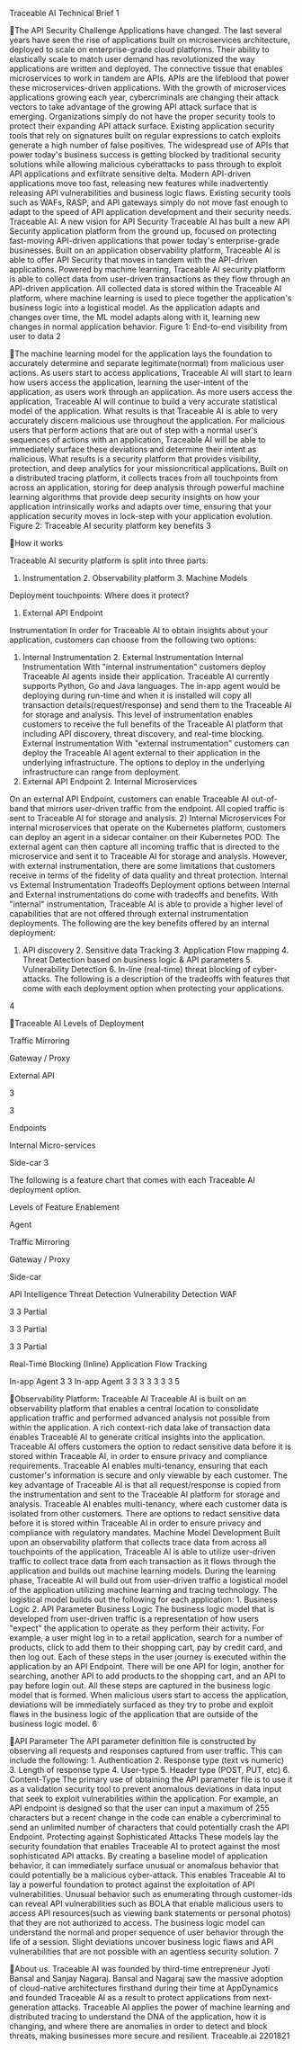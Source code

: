 Traceable AI Technical Brief
1

The API Security Challenge
Applications have changed. The last several years have seen the rise of applications built on microservices architecture, deployed to scale on enterprise-grade cloud platforms. Their ability to elastically scale to match user demand has revolutionized the way applications are written and deployed. The connective tissue that enables microservices to work in tandem are APIs. APIs are the lifeblood that power these microservices-driven applications. With the growth of microservices applications growing each year, cybercriminals are changing their attack vectors to take advantage of the growing API attack surface that is emerging. Organizations simply do not have the proper security tools to protect their expanding API attack surface. Existing application security tools that rely on signatures built on regular expressions to catch exploits generate a high number of false positives. The widespread use of APIs that power today's business success is getting blocked by traditional security solutions while allowing malicious cyberattacks to pass through to exploit API applications and exfiltrate sensitive delta. Modern API-driven applications move too fast, releasing new features while inadvertently releasing API vulnerabilities and business logic flaws. Existing security tools such as WAFs, RASP, and API gateways simply do not move fast enough to adapt to the speed of API application development and their security needs.
Traceable AI: A new vision for API Security
Traceable AI has built a new API Security application platform from the ground up, focused on protecting fast-moving API-driven applications that power today's enterprise-grade businesses. Built on an application observability platform, Traceable AI is able to offer API Security that moves in tandem with the API-driven applications. Powered by machine learning, Traceable AI security platform is able to collect data from user-driven transactions as they flow through an API-driven application. All collected data is stored within the Traceable AI platform, where machine learning is used to piece together the application's business logic into a logistical model. As the application adapts and changes over time, the ML model adapts along with it, learning new changes in normal application behavior.
Figure 1: End-to-end visibility from user to data
2

The machine learning model for the application lays the foundation to accurately determine and separate legitimate(normal) from malicious user actions. As users start to access applications, Traceable AI will start to learn how users access the application, learning the user-intent of the application, as users work through an application. As more users access the application, Traceable AI will continue to build a very accurate statistical model of the application. What results is that Traceable AI is able to very accurately discern malicious use throughout the application. For malicious users that perform actions that are out of step with a normal user's sequences of actions with an application, Traceable AI will be able to immediately surface these deviations and determine their intent as malicious. What results is a security platform that provides visibility, protection, and deep analytics for your missioncritical applications. Built on a distributed tracing platform, it collects traces from all touchpoints from across an application, storing for deep analysis through powerful machine learning algorithms that provide deep security insights on how your application intrinsically works and adapts over time, ensuring that your application security moves in lock-step with your application evolution.
Figure 2: Traceable AI security platform key benefits
3

How it works

Traceable AI security platform is split into three parts:
1. Instrumentation 2. Observability platform 3. Machine Models

Deployment touchpoints: Where does it protect?
1) External API Endpoint

Instrumentation
In order for Traceable AI to obtain insights about your application, customers can choose from the following two options:
1. Internal Instrumentation 2. External Instrumentation
Internal Instrumentation
With "internal instrumentation" customers deploy Traceable AI agents inside their application. Traceable AI currently supports Python, Go and Java languages. The in-app agent would be deploying during run-time and when it is installed will copy all transaction details(request/response) and send them to the Traceable AI for storage and analysis. This level of instrumentation enables customers to receive the full benefits of the Traceable AI platform that including API discovery, threat discovery, and real-time blocking.
External Instrumentation
With "external instrumentation" customers can deploy the Traceable AI agent external to their application in the underlying infrastructure. The options to deploy in the underlying infrastructure can range from deployment.
1. External API Endpoint 2. Internal Microservices

On an external API Endpoint, customers can enable Traceable AI out-of-band that mirrors user-driven traffic from the endpoint. All copied traffic is sent to Traceable AI for storage and analysis.
2) Internal Microservices
For internal microservices that operate on the Kubernetes platform, customers can deploy an agent in a sidecar container on their Kubernetes POD. The external agent can then capture all incoming traffic that is directed to the microservice and sent it to Traceable AI for storage and analysis.
However, with external instrumentation, there are some limitations that customers receive in terms of the fidelity of data quality and threat protection.
Internal vs External Instrumentation Tradeoffs
Deployment options between Internal and External instrumentations do come with tradeoffs and benefits. With "internal" instrumentation, Traceable AI is able to provide a higher level of capabilities that are not offered through external instrumentation deployments. The following are the key benefits offered by an internal deployment:
1. API discovery 2. Sensitive data Tracking 3. Application Flow mapping 4. Threat Detection based on business
logic & API parameters 5. Vulnerability Detection 6. In-line (real-time) threat blocking of cyber-attacks. The following is a description of the tradeoffs with features that come with each deployment option when protecting your applications.

4

Traceable AI Levels of Deployment

Traffic Mirroring

Gateway / Proxy

External API

3

3

Endpoints

Internal Micro-services

Side-car
3

The following is a feature chart that comes with each Traceable AI deployment option.

Levels of Feature Enablement

Agent

Traffic Mirroring

Gateway / Proxy

Side-car

API Intelligence
Threat Detection
Vulnerability Detection WAF

3 3
Partial

3 3
Partial

3 3
Partial

Real-Time Blocking (Inline)
Application Flow Tracking

In-app Agent
3 3
In-app Agent
3 3 3 3 3 3 3
5

Observability Platform: Traceable AI
Traceable AI is built on an observability platform that enables a central location to consolidate application traffic and performed advanced analysis not possible from within the application. A rich context-rich data lake of transaction data enables Traceable AI to generate critical insights into the application. Traceable AI offers customers the option to redact sensitive data before it is stored within Traceable AI, in order to ensure privacy and compliance requirements. Traceable AI enables multi-tenancy, ensuring that each customer's information is secure and only viewable by each customer. The key advantage of Traceable AI is that all request/response is copied from the instrumentation and sent to the Traceable AI platform for storage and analysis. Traceable AI enables multi-tenancy, where each customer data is isolated from other customers. There are options to redact sensitive data before it is stored within Traceable AI in order to ensure privacy and compliance with regulatory mandates.
Machine Model Development
Built upon an observability platform that collects trace data from across all touchpoints of the application, Traceable AI is able to utilize user-driven traffic to collect trace data from each transaction as it flows through the application and builds out machine learning models. During the learning phase, Traceable AI will build out from user-driven traffic a logistical model of the application utilizing machine learning and tracing technology. The logistical model builds out the following for each application: 1. Business Logic 2. API Parameter
Business Logic
The business logic model that is developed from user-driven traffic is a representation of how users "expect" the application to operate as they perform their activity. For example, a user might log in to a retail application, search for a number of products, click to add them to their shopping cart, pay by credit card, and then log out. Each of these steps in the user journey is executed within the application by an API Endpoint. There will be one API for login, another for searching, another API to add products to the shopping cart, and an API to pay before login out. All these steps are captured in the business logic model that is formed. When malicious users start to access the application, deviations will be immediately surfaced as they try to probe and exploit flaws in the business logic of the application that are outside of the business logic model.
6

API Parameter
The API parameter definition file is constructed by observing all requests and responses captured from user traffic. This can include the following: 1. Authentication 2. Response type (text vs numeric) 3. Length of response type 4. User-type 5. Header type (POST, PUT, etc) 6. Content-Type The primary use of obtaining the API parameter file is to use it as a validation security tool to prevent anomalous deviations in data input that seek to exploit vulnerabilities within the application. For example, an API endpoint is designed so that the user can input a maximum of 255 characters but a recent change in the code can enable a cybercriminal to send an unlimited number of characters that could potentially crash the API Endpoint.
Protecting against Sophisticated Attacks
These models lay the security foundation that enables Traceable AI to protect against the most sophisticated API attacks. By creating a baseline model of application behavior, it can immediately surface unusual or anomalous behavior that could potentially be a malicious cyber-attack. This enables Traceable AI to lay a powerful foundation to protect against the exploitation of API vulnerabilities. Unusual behavior such as enumerating through customer-ids can reveal API vulnerabilities such as BOLA that enable malicious users to access API resources(such as viewing bank statements or personal photos) that they are not authorized to access. The business logic model can understand the normal and proper sequence of user behavior through the life of a session. Slight deviations uncover business logic flaws and API vulnerabilities that are not possible with an agentless security solution.
7

About us.
Traceable AI was founded by third-time entrepreneur Jyoti Bansal and Sanjay Nagaraj. Bansal and Nagaraj saw the massive adoption of cloud-native architectures firsthand during their time at AppDynamics and founded Traceable AI as a result to protect applications from next-generation attacks. Traceable AI applies the power of machine learning and distributed tracing to understand the DNA of the application, how it is changing, and where there are anomalies in order to detect and block threats, making businesses more secure and resilient.
Traceable.ai
2201821

